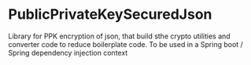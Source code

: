 # PublicPrivateKeySecuredJson
Library for PPK encryption of json, that build sthe crypto utilities and converter code to reduce boilerplate code. To be used in a Spring boot / Spring dependency injection context
